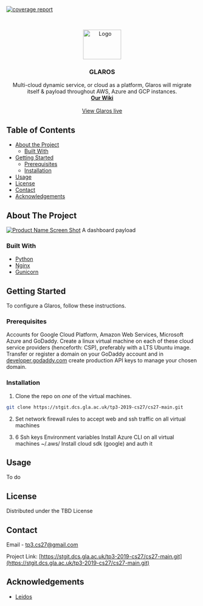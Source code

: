 <!--
*** Inspired by https://github.com/othneildrew/Best-README-Template
-->
[![coverage report](https://stgit.dcs.gla.ac.uk/tp3-2019-cs27/cs27-main/badges/master/coverage.svg)](https://stgit.dcs.gla.ac.uk/tp3-2019-cs27/cs27-main/commits/master)



<!-- PROJECT LOGO -->
<br />
<p align="center">
  <a href="https://i.imgur.com/Q23c2CU.png">
    <img src="images/logo.png" alt="Logo" width="100" height="78">
  </a>

  <h3 align="center">GLAROS</h3>

  <p align="center">
    Multi-cloud dynamic service, or cloud as a platform, Glaros will migrate itself & payload throughout AWS, Azure and GCP instances.
    <br />
    <a href="https://stgit.dcs.gla.ac.uk/tp3-2019-cs27/cs27-main/-/wikis/home"><strong>Our Wiki</strong></a>
    <br />
    <br />
    <a href="http://glaros.uk">View Glaros live</a>
  </p>
</p>



<!-- TABLE OF CONTENTS -->
## Table of Contents

* [About the Project](#about-the-project)
  * [Built With](#built-with)
* [Getting Started](#getting-started)
  * [Prerequisites](#prerequisites)
  * [Installation](#installation)
* [Usage](#usage)
* [License](#license)
* [Contact](#contact)
* [Acknowledgements](#acknowledgements)



<!-- ABOUT THE PROJECT -->
## About The Project

[![Product Name Screen Shot][product-screenshot]](https://i.imgur.com/rZ8xFGH.png)
A dashboard payload

### Built With

* [Python]()
* [Nginx]()
* [Gunicorn]()



<!-- GETTING STARTED -->
## Getting Started

To configure a Glaros, follow these instructions.

### Prerequisites

Accounts for Google Cloud Platform, Amazon Web Services, Microsoft Azure and GoDaddy.
Create a linux virtual machine on each of these cloud service providers (henceforth: CSP), preferably with a LTS Ubuntu image.
Transfer or register a domain on your GoDaddy account and in [developer.godaddy.com](https://developer.godaddy.com/key) create production API keys to manage your chosen domain.

### Installation
 
1. Clone the repo on *one* of the virtual machines.
```sh
git clone https://stgit.dcs.gla.ac.uk/tp3-2019-cs27/cs27-main.git
```

2. Set network firewall rules to accept web and ssh traffic on all virtual machines

3. 6 Ssh keys
Environment variables
Install Azure CLI on all virtual machines
~/.aws/
Install cloud sdk (google) and auth it


<!-- USAGE EXAMPLES -->
## Usage

To do




<!-- LICENSE -->
## License

Distributed under the TBD License



<!-- CONTACT -->
## Contact

Email - [tp3.cs27@gmail.com](tp3.cs27@gmail.com)

Project Link: [https://stgit.dcs.gla.ac.uk/tp3-2019-cs27/cs27-main.git](https://stgit.dcs.gla.ac.uk/tp3-2019-cs27/cs27-main.git)



<!-- ACKNOWLEDGEMENTS -->
## Acknowledgements

* [Leidos]()





<!-- MARKDOWN LINKS & IMAGES -->
[product-screenshot]: https://i.imgur.com/rZ8xFGH.png
